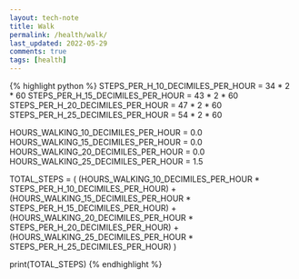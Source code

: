 ```yaml
---
layout: tech-note
title: Walk
permalink: /health/walk/
last_updated: 2022-05-29
comments: true
tags: [health]
---
```


{% highlight python %}
STEPS_PER_H_10_DECIMILES_PER_HOUR = 34 * 2 * 60
STEPS_PER_H_15_DECIMILES_PER_HOUR = 43 * 2 * 60
STEPS_PER_H_20_DECIMILES_PER_HOUR = 47 * 2 * 60
STEPS_PER_H_25_DECIMILES_PER_HOUR = 54 * 2 * 60

HOURS_WALKING_10_DECIMILES_PER_HOUR = 0.0
HOURS_WALKING_15_DECIMILES_PER_HOUR = 0.0
HOURS_WALKING_20_DECIMILES_PER_HOUR = 0.0
HOURS_WALKING_25_DECIMILES_PER_HOUR = 1.5

TOTAL_STEPS = (
      (HOURS_WALKING_10_DECIMILES_PER_HOUR * STEPS_PER_H_10_DECIMILES_PER_HOUR)
    + (HOURS_WALKING_15_DECIMILES_PER_HOUR * STEPS_PER_H_15_DECIMILES_PER_HOUR)
    + (HOURS_WALKING_20_DECIMILES_PER_HOUR * STEPS_PER_H_20_DECIMILES_PER_HOUR)
    + (HOURS_WALKING_25_DECIMILES_PER_HOUR * STEPS_PER_H_25_DECIMILES_PER_HOUR)
)

print(TOTAL_STEPS)
{% endhighlight %}
